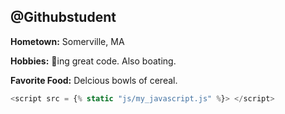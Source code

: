 ## @Githubstudent

**Hometown:** Somerville, MA

**Hobbies:** :ship:ing great code.  Also boating.

**Favorite Food:** Delcious bowls of cereal.

```javascript
<script src = {% static "js/my_javascript.js" %}> </script>
```
